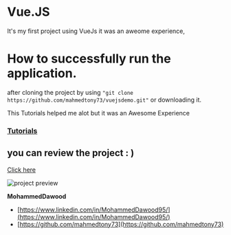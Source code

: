 # Vue.JS
It's my first project using VueJs it was an aweome experience,

# How to successfully run the application.

after cloning the project by using `"git clone https://github.com/mahmedtony73/vuejsdemo.git"` or downloading it.

This Tutorials helped me alot but it was an Awesome Experience
### [Tutorials](https://www.vuemastery.com/courses/intro-to-vue-js/vue-instance)

## you can review the project : )

[Click here](https://mahmedtony73.github.io/vuejsdemo/)

![project preview](https://github.com/mahmedtony73/feedreader/blob/master/images//preview-image.PNG "project preview")

**MohammedDawood**

* [https://www.linkedin.com/in/MohammedDawood95/](https://www.linkedin.com/in/MohammedDawood95/)
* [https://github.com/mahmedtony73](https://github.com/mahmedtony73)
